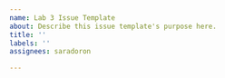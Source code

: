 ```yaml
---
name: Lab 3 Issue Template
about: Describe this issue template's purpose here.
title: ''
labels: ''
assignees: saradoron

---
```



